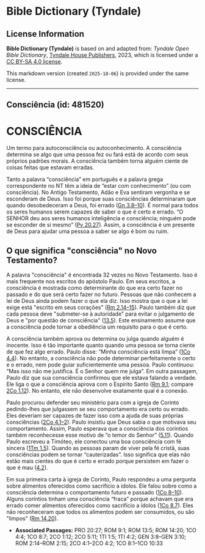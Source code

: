 # Bible Dictionary (Tyndale)

## License Information

**Bible Dictionary (Tyndale)** is based on and adapted from: _Tyndale Open Bible Dictionary_, [Tyndale House Publishers](https://tyndaleopenresources.com/), 2023, which is licensed under a [CC BY-SA 4.0 license](https://creativecommons.org/licenses/by-sa/4.0/legalcode.en).

This markdown version (created `2025-10-06`) is provided under the same license.



--------------------------------

## Consciência (id: 481520)

CONSCIÊNCIA
===========

Um termo para autoconsciência ou autoconhecimento. A consciência determina se algo que uma pessoa fez ou fará está de acordo com seus próprios padrões morais. A consciência também torna alguém ciente de coisas feitas que estavam erradas.

Tanto a palavra “consciência” em português e a palavra grega correspondente no NT têm a ideia de “estar com conhecimento” (ou com consciência). No Antigo Testamento, Adão e Eva sentiram vergonha e se esconderam de Deus. Isso foi porque suas consciências determinaram que quando desobedeceram a Deus, foi errado ([Gn 3\.8–10](https://ref.ly/Gen3:8-Gen3:10)). É normal para todos os seres humanos serem capazes de saber o que é certo e errado. “O SENHOR deu aos seres humanos inteligência e consciência; ninguém pode se esconder de si mesmo” ([Pv 20\.27](https://ref.ly/Prov20:27)). Assim, a consciência é um presente de Deus para ajudar uma pessoa a saber se algo é bom ou ruim.

O que significa "consciência" no Novo Testamento?
-------------------------------------------------

A palavra "consciência" é encontrada 32 vezes no Novo Testamento. Isso é mais frequente nos escritos do apóstolo Paulo. Em seus escritos, a consciência é mostrada como determinante do que era certo fazer no passado e do que será certo fazer no futuro. Pessoas que não conhecem a lei de Deus ainda podem fazer o que ela diz. Isso mostra que o que a lei exige está "escrito em seus corações" ([Rm 2\.14–15](https://ref.ly/Rom2:14-Rom2:15)). Paulo também diz que cada pessoa deve "submeter\-se à autoridade" para evitar o julgamento de Deus e "por questão de consciência" ([13\.5](https://ref.ly/Rom13:5)). Este ensinamento assume que a consciência pode tornar a obediência um requisito para o que é certo.

A consciência também aprova ou determina ou julga quando alguém é inocente. Isso é tão importante quanto quando uma pessoa se torna ciente de que fez algo errado. Paulo disse: “Minha consciência está limpa” ([1Co 4\.4](https://ref.ly/1Cor4:4)). No entanto, a consciência não pode determinar perfeitamente o certo e o errado, nem pode guiar suficientemente uma pessoa. Paulo continuou: “Mas isso não me justifica. É o Senhor quem me julga”. Em outra passagem, Paulo diz que sua consciência confirmou que ele estava falando a verdade. Ele liga o que a consciência aprova com o Espírito Santo ([Rm 9\.1](https://ref.ly/Rom9:1); compare [2Co 1\.12](https://ref.ly/2Cor1:12)). No entanto, ele não desenvolve exatamente qual é a conexão.

Paulo procurou defender seu ministério para com a igreja de Corinto pedindo\-lhes que julgassem se seu comportamento era certo ou errado. Eles deveriam ser capazes de fazer isso com a ajuda de suas próprias consciências ([2Co 4\.1–2](https://ref.ly/2Cor4:1-2Cor4:2)). Paulo insistiu que Deus sabia o que motivava seu comportamento. Assim, Paulo esperava que a consciência dos coríntios também reconhecesse esse motivo de “o temor do Senhor” ([5\.11](https://ref.ly/2Cor5:11)). Quando Paulo escreveu a Timóteo, ele conectou uma boa consciência com fé sincera ([1Tm 1\.5](https://ref.ly/1Tim1:5)). Quando as pessoas param de viver pela fé cristã, suas consciências podem se tornar “cauterizadas”. Isso significa que elas não estão mais cientes do que é certo e errado porque persistem em fazer o que é mau ([4\.2](https://ref.ly/1Tim4:2)).

Em sua primeira carta à igreja de Corinto, Paulo respondeu a uma pergunta sobre alimentos oferecidos como sacrifício a ídolos. Ele falou sobre como a consciência determina o comportamento futuro e passado ([1Co 8–10](https://ref.ly/1Cor8:1-1Cor10:33)). Alguns coríntios tinham uma consciência “fraca” porque achavam que era errado comer alimentos oferecidos como sacrifício a ídolos ([1Co 8\.7](https://ref.ly/1Cor8:7)). Eles não reconheceram que todos os alimentos podem ser consumidos, ou são "limpos" ([Rm 14\.20](https://ref.ly/Rom14:20)).

* **Associated Passages:** PRO 20:27; ROM 9:1; ROM 13:5; ROM 14:20; 1CO 4:4; 1CO 8:7; 2CO 1:12; 2CO 5:11; 1TI 1:5; 1TI 4:2; GEN 3:8–GEN 3:10; ROM 2:14–ROM 2:15; 2CO 4:1–2CO 4:2; 1CO 8:1–1CO 10:33

